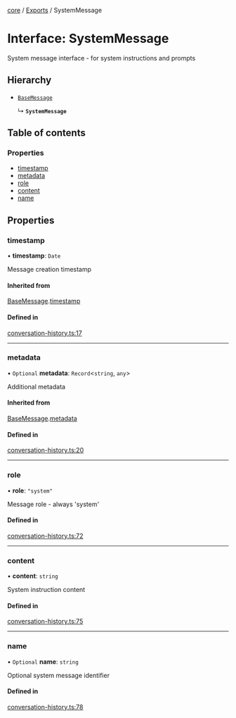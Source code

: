 <!-- 
 ⚠️  AUTO-GENERATED FILE - DO NOT EDIT MANUALLY
 This file is automatically generated by scripts/docs-generator.js
 To make changes, edit the source TypeScript files or update the generator script
-->

[core](../../) / [Exports](../modules) / SystemMessage

# Interface: SystemMessage

System message interface - for system instructions and prompts

## Hierarchy

- [`BaseMessage`](BaseMessage)

  ↳ **`SystemMessage`**

## Table of contents

### Properties

- [timestamp](SystemMessage#timestamp)
- [metadata](SystemMessage#metadata)
- [role](SystemMessage#role)
- [content](SystemMessage#content)
- [name](SystemMessage#name)

## Properties

### timestamp

• **timestamp**: `Date`

Message creation timestamp

#### Inherited from

[BaseMessage](BaseMessage).[timestamp](BaseMessage#timestamp)

#### Defined in

[conversation-history.ts:17](https://github.com/woojubb/robota/blob/f2044536073df65f9112d45570cc110d351b585d/packages/core/src/conversation-history.ts#L17)

___

### metadata

• `Optional` **metadata**: `Record`\<`string`, `any`\>

Additional metadata

#### Inherited from

[BaseMessage](BaseMessage).[metadata](BaseMessage#metadata)

#### Defined in

[conversation-history.ts:20](https://github.com/woojubb/robota/blob/f2044536073df65f9112d45570cc110d351b585d/packages/core/src/conversation-history.ts#L20)

___

### role

• **role**: ``"system"``

Message role - always 'system'

#### Defined in

[conversation-history.ts:72](https://github.com/woojubb/robota/blob/f2044536073df65f9112d45570cc110d351b585d/packages/core/src/conversation-history.ts#L72)

___

### content

• **content**: `string`

System instruction content

#### Defined in

[conversation-history.ts:75](https://github.com/woojubb/robota/blob/f2044536073df65f9112d45570cc110d351b585d/packages/core/src/conversation-history.ts#L75)

___

### name

• `Optional` **name**: `string`

Optional system message identifier

#### Defined in

[conversation-history.ts:78](https://github.com/woojubb/robota/blob/f2044536073df65f9112d45570cc110d351b585d/packages/core/src/conversation-history.ts#L78)
